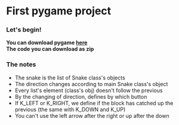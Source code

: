 # First pygame project
### Let's begin!
**You can download pygame [here](http://www.pygame.org/download.shtml)** \
**The code you can download as zip** 
### The notes
- The snake is the list of Snake class's objects 
- The direction changes according to main Snake class's object 
- Every list's element (class's obj) doesn't follow the previous 
- By the changing of direction, defines by which button
- If K_LEFT or K_RIGHT, we define if the block has catched up the previous (the same with K_DOWN and K_UP)
- You can't use the left arrow after the right or up after the down

